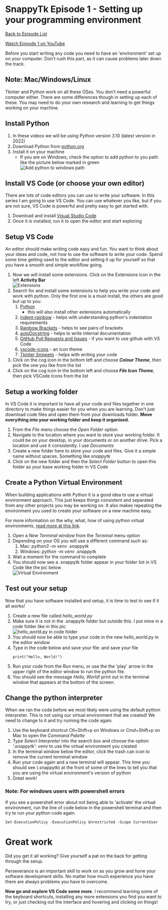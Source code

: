 # SnappyTk Episode 1 - Setting up your programming environment

[Back to Episode List](../README.md)

[Watch Episode 1 on YouTube](https://youtu.be/nbCuLrLLUVY)

Before you start writing any code you need to have an 'environment' set up on your computer. Don't rush this part, as it can cause problems later down the track.

## Note: Mac/Windows/Linux
Tkinter and Python work on all these OSes. You don't need a powerful computer either. There are some differences though in setting up each of these. You may need to do your own research and learning to get things working on your machine. 

## Install Python
1. In these videos we will be using Python version 3.10 (latest version in 2022)
1. Download Python from [python.org](https://www.python.org/)
1. Install it on your machine
    - If you are on Windows, check the option to add python to you path like the picture below marked in green<br>
    ![Add python to windows path](pics/python_install_windows.png)

## Install VS Code (or choose your own editor)
There are lots of code editors you can use to write your software. In this series I am going to use VS Code. You can use whatever you like, but if you are not sure, VS Code is powerful and pretty easy to get started with.

1. Download and install [Visual Studio Code](https://code.visualstudio.com/Download)
1. Once it is installed, run it to open the editor and start exploring

## Setup VS Code
An editor should make writing code easy and fun. You want to think about your ideas and code, not how to use the software to write your code. Spend some time getting used to the editor and setting it up for yourself so that you have a smooth and simple workflow going.

1. Now we will install some extensions. Click on the Extensions icon in the left **Activity Bar** <br>
![Extensions](pics/extensions.png)
2. Search for and install some extensions to help you write your code and work with python. Only the first one is a must install, the others are good but up to you:
   1. [Python](https://marketplace.visualstudio.com/items?itemName=ms-python.python)
       - this will also install other extensions automatically
    2. [indent-rainbow](https://marketplace.visualstudio.com/items?itemName=oderwat.indent-rainbow) - helps with understanding python's indentation requirements
    3. [Rainbow Brackets](https://marketplace.visualstudio.com/items?itemName=2gua.rainbow-brackets) - helps to see pairs of brackets
    4. [autoDocstring](https://marketplace.visualstudio.com/items?itemName=njpwerner.autodocstring) - helps to write internal documentation
    5. [GitHub Pull Requests and Issues](https://marketplace.visualstudio.com/items?itemName=GitHub.vscode-pull-request-github) - if you want to use github with VS Code
    6. [vscode-icons](https://marketplace.visualstudio.com/items?itemName=vscode-icons-team.vscode-icons) - an icon theme
    7. [Tkinter Snippets](https://marketplace.visualstudio.com/items?itemName=NikolaPaunovic.tkinter-snippets) - helps with writing your code
3. Click on the cog icon in the bottom left and choose ***Colour Theme***, then pick the one you like from the list
4. Click on the cog icon in the bottom left and choose ***File Icon Theme***, then pick VSCode Icons from the list

## Setup a working folder
In VS Code it is important to have all your code and files together in one directory to make things easier for you when you are learning. Don't just download code files and open them from your downloads folder. **Move everything into your working folder and keep it organised.**

1. From the *File* menu choose the *Open Folder* option
2. Navigate to the location where you want to store your working folder. It could be on your desktop, in your documents or on another drive. Pick a location and use it consistently. I use *Documents*
3. Create a new folder here to store your code and files. Give it a simple name without spaces. Something like *snappytk*
4. Click on the new folder and then the *Select Folder* button to open this folder as your base working folder in VS Code

## Create a Python Virtual Environment
When building applications with Python it is a good idea to use a virtual environment approach. This just keeps things consistent and separated from any other projects you may be working on. It also makes repeating the environment you used to create your software on a new machine easy.

For more information on the why, what, how of using python virtual environments, [read more at this link](https://realpython.com/python-virtual-environments-a-primer/).

1. Open a *New Terminal* window from the *Terminal* menu option
2. Depending on your OS you will use a different command such as:
   1. Mac: *python3 -m venv .snappytk*
   2. Windows: *python -m venv .snappytk*
3. Wait a moment for the command to complete
4. You should now see a .snappytk folder appear in your folder list in VS Code like the pic below<br>
![Virtual Environment](pics/virtual_env.png)

## Test out your setup
Now that you have software installed and setup, it is time to test to see if it all works!

1. Create a new file called *hello_world.py*
2. Make sure it is not in the .snappytk folder but outside this. I put mine in a *code* folder like in this pic<br>
![hello_world.py in code folder](pics/hello_world.png)
3. You should now be able to type your code in the new *hello_world.py* in the editor window
4. Type in the code below and save your file: and save your file
    ```
    print("Hello, World!")
    ```
5. Run your code from the *Run* menu, or use the the 'play' arrow in the upper right of the editor window to run the python file.
6. You should see the message *Hello, World!* print out in the terminal window that appears at the bottom of the screen.

## Change the python interpreter
When we ran the code before we most likely were using the default python interpreter. This is not using our virtual environment that we created! We need to change to it and try running the code again.

1. Use the keyboard shortcut Ctl+Shift+p on Windows or Cmd+Shift+p on Mac to open the *Command Palette*
2. Type *Select Interpreter* into the search box and choose the option *'.snappytk': venv* to use the virtual environment you created
3. In the terminal window below the editor, click the trash can icon to remove the current terminal window
4. Run your code again and a new terminal will appear. This time you should see (.snappytk) at the front of some of the lines to tell you that you are using the virtual environment's version of python
5. Great work!

### Note: For windows users with powershell errors
If you see a powershell error about not being able to 'activate' the virtual environment, run the line of code below in the powershell terminal and then try to run your python code again.

    Set-ExecutionPolicy -ExecutionPolicy Unrestricted -Scope CurrentUser

# Great work
Did you get it all working? Give yourself a pat on the back for getting through the setup.

Perseverance is an important skill to work on as you grow and hone your software development skills. No matter how much experience you have there are always problems you have to overcome.

**Now go and explore VS Code some more**. I recommend learning some of the keyboard shortcuts, installing any more extensions you find you want to try, or just checking out the interface and hovering and clicking on things!